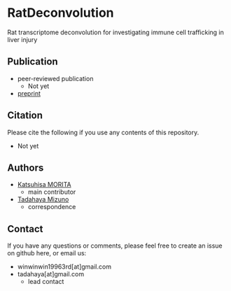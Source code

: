 # RatDeconvolution
Rat transcriptome deconvolution for investigating immune cell trafficking in liver injury

## Publication
- peer-reviewed publication  
    - Not yet  
- [preprint](https://www.biorxiv.org/content/10.1101/2023.06.20.545836v2)  

## Citation
Please cite the following if you use any contents of this repository.  
- Not yet  

## Authors
- [Katsuhisa MORITA](https://github.com/KatsuhisaMorita)  
    - main contributor  
- [Tadahaya Mizuno](https://github.com/tadahayamiz)  
    - correspondence  

## Contact
If you have any questions or comments, please feel free to create an issue on github here, or email us:
- winwinwin19963rd[at]gmail.com  
- tadahaya[at]gmail.com  
    - lead contact  